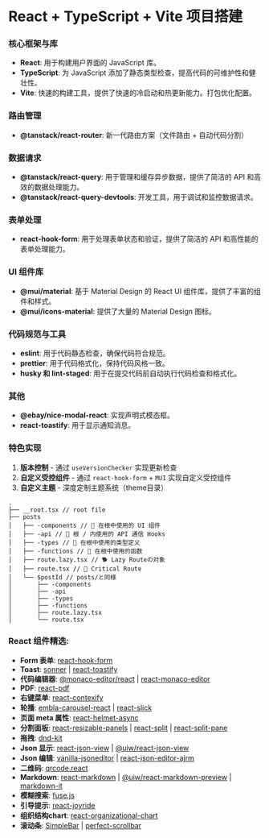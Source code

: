 # React + TypeScript + Vite 项目搭建

### 核心框架与库

- **React**: 用于构建用户界面的 JavaScript 库。
- **TypeScript**: 为 JavaScript 添加了静态类型检查，提高代码的可维护性和健壮性。
- **Vite**: 快速的构建工具，提供了快速的冷启动和热更新能力。打包优化配置。

### 路由管理

- **@tanstack/react-router**: 新一代路由方案（文件路由 + 自动代码分割）

### 数据请求

- **@tanstack/react-query**: 用于管理和缓存异步数据，提供了简洁的 API 和高效的数据处理能力。
- **@tanstack/react-query-devtools**: 开发工具，用于调试和监控数据请求。

### 表单处理

- **react-hook-form**: 用于处理表单状态和验证，提供了简洁的 API 和高性能的表单处理能力。

### UI 组件库

- **@mui/material**: 基于 Material Design 的 React UI 组件库，提供了丰富的组件和样式。
- **@mui/icons-material**: 提供了大量的 Material Design 图标。

### 代码规范与工具

- **eslint**: 用于代码静态检查，确保代码符合规范。
- **prettier**: 用于代码格式化，保持代码风格一致。
- **husky 和 lint-staged**: 用于在提交代码前自动执行代码检查和格式化。

### 其他

- **@ebay/nice-modal-react**: 实现声明式模态框。
- **react-toastify**: 用于显示通知消息。

### 特色实现

1. **版本控制** - 通过 `useVersionChecker` 实现更新检查
2. **自定义受控组件** - 通过 `react-hook-form` + `MUI` 实现自定义受控组件
3. **自定义主题** - 深度定制主题系统（theme目录）

```
.
├── __root.tsx // root file
├── posts
│   ├── -components // 🐢 在根中使用的 UI 组件
│   ├── -api // 🦋 根 / 内使用的 API 通信 Hooks
│   ├── -types // 🐠 在根中使用的类型定义
│   ├── -functions // 🦐 在根中使用的函数
│   ├── route.lazy.tsx // 🐕 Lazy Routeの対象
│   ├── route.tsx // 🦈 Critical Route
│   └── $postId // posts/と同様
│       ├── -components
│       ├── -api
│       ├── -types
│       ├── -functions
│       ├── route.lazy.tsx
│       └── route.tsx
```

### React 组件精选:

- **Form 表单**: [react-hook-form](https://www.npmjs.com/package/react-hook-form)
- **Toast**: [sonner](https://www.npmjs.com/package/sonner) | [react-toastify](https://www.npmjs.com/package/react-toastify)
- **代码编辑器**: [@monaco-editor/react](https://www.npmjs.com/package/@monaco-editor/react) | [react-monaco-editor](https://www.npmjs.com/package/react-monaco-editor)
- **PDF**: [react-pdf](https://www.npmjs.com/package/react-pdf)
- **右键菜单**: [react-contexify](https://www.npmjs.com/package/react-contexify)
- **轮播**: [embla-carousel-react](https://www.npmjs.com/package/embla-carousel-react) | [react-slick](https://www.npmjs.com/package/react-slick)
- **页面 meta 属性**: [react-helmet-async](https://www.npmjs.com/package/react-helmet-async)
- **分割面板**: [react-resizable-panels](https://www.npmjs.com/package/react-resizable-panels) | [react-split](https://www.npmjs.com/package/react-split) | [react-split-pane](https://www.npmjs.com/package/react-split-pane)
- **拖拽**: [dnd-kit](https://www.npmjs.com/package/@dnd-kit/core)
- **Json 显示**: [react-json-view](https://www.npmjs.com/package/react-json-view) | [@uiw/react-json-view](https://www.npmjs.com/package/@uiw/react-json-view)
- **Json 编辑**: [vanilla-jsoneditor](https://www.npmjs.com/package/vanilla-jsoneditor) | [react-json-editor-ajrm](https://www.npmjs.com/package/react-json-editor-ajrm)
- **二维码**: [qrcode.react](https://www.npmjs.com/package/qrcode.react)
- **Markdown**: [react-markdown](https://www.npmjs.com/package/react-markdown) | [@uiw/react-markdown-preview](https://www.npmjs.com/package/@uiw/react-markdown-preview) | [markdown-it](https://www.npmjs.com/package/markdown-it)
- **模糊搜索**: [fuse.js](https://www.npmjs.com/package/fuse.js)
- **引导提示**: [react-joyride](https://www.npmjs.com/package/react-joyride)
- **组织结构chart**: [react-organizational-chart](https://www.npmjs.com/package/react-organizational-chart)
- **滚动条**: [SimpleBar](https://www.npmjs.com/package/simplebar) | [perfect-scrollbar](https://www.npmjs.com/package/perfect-scrollbar)
